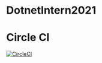# DotnetIntern2021

# Circle CI
[![CircleCI](https://circleci.com/gh/voquanghoa/DotnetIntern2021.svg?style=svg)](https://circleci.com/gh/ntnghia0320/train/)
